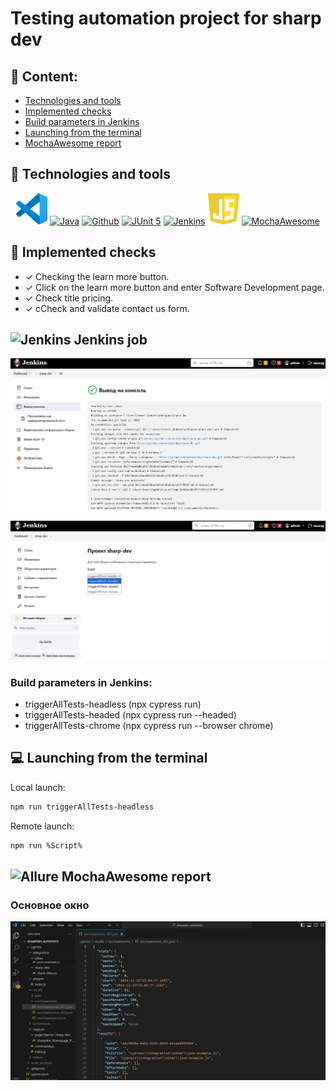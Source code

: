 # Testing automation project for sharp dev

## :pushpin: Content:

- [Technologies and tools](#earth_africa-Technologies-and-tools)
- [Implemented checks](#earth_africa-Implemented-checks)
- [Build parameters in Jenkins](#earth_africa-Build-parameters-in-Jenkins)
- [Launching from the terminal](#earth_africa-Launching-from-the-terminal)
- [MochaAwesome report](#earth_africa-MochaAwesome-report)

## :rocket: Technologies and tools

<p align="center">
<a href="https://www.jetbrains.com/idea/"><img src="images/vscode.svg" width="50" height="50"  alt="IDEA"/></a>
<a href="https://www.java.com/"><img src="images/Java.svg" width="50" height="50"  alt="Java"/></a>
<a href="https://github.com/"><img src="images/Github.svg" width="50" height="50"  alt="Github"/></a>
<a href="https://junit.org/junit5/"><img src="images/JUnit5.svg" width="50" height="50"  alt="JUnit 5"/></a>
<a href="https://www.jenkins.io/"><img src="images/Jenkins.svg" width="50" height="50"  alt="Jenkins"/></a>
<a href="https://www.jenkins.io/"><img src="images/Javascript.svg" width="50" height="50"  alt="Javascript"/></a>
<a href="https://www.jenkins.io/"><img src="images/MochaAwesome.svg" width="50" height="50"  alt="MochaAwesome"/></a>
</p>

## :scroll: Implemented checks

- ✓ Checking the learn more button.
- ✓ Click on the learn more button and enter Software Development page.
- ✓ Check title pricing.
- ✓ cCheck and validate contact us form.

## <img src="images/Jenkins.svg" width="25" height="25"  alt="Jenkins"/></a> Jenkins job

<a><img src="images/jenk_success.png" alt="Jenkins"/></a>

<a><img src="images/jenk_param.png" alt="Jenkins"/></a>

</p>

### Build parameters in Jenkins:

- triggerAllTests-headless (npx cypress run)
- triggerAllTests-headed (npx cypress run --headed)
- triggerAllTests-chrome (npx cypress run --browser chrome)

## :computer: Launching from the terminal

Local launch:

```bash
npm run triggerAllTests-headless
```

Remote launch:

```bash
npm run %Script%
```

## <img src="images/MochaAwesome.svg" width="25" height="25"  alt="Allure"/></a> MochaAwesome <a>report</a>

### Основное окно

<p align="center">
<img title="mochaawesome" src="images/mochaawesome.png">
</p>
